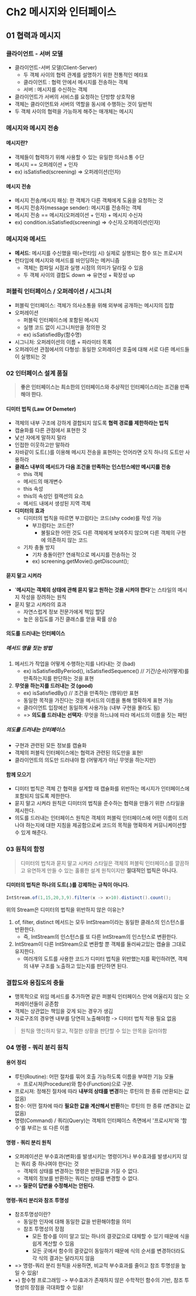# Ch2 메시지와 인터페이스

## 01 협력과 메시지
### 클라이언트 - 서버 모델
* 클라이언트-서버 모델(Client-Server)
  * 두 객체 사이의 협력 관계를 설명하기 위한 전통적인 메타포
  * 클라이언트 : 협력 안에서 메시지를 전송하는 객체
  * 서버 : 메시지를 수신하는 객체
* 클라이언트가 서버의 서비스를 요청하는 단방향 상호작용
* 객체는 클라이언트와 서버의 역할을 동시에 수행하는 것이 일반적
* 두 객체 사이의 협력을 가능하게 해주는 매개체는 메시지

### 메시지와 메시지 전송
#### 메시지란?
* 객체들이 협력하기 위해 사용할 수 있는 유일한 의사소통 수단
* 메시지 == 오퍼레이션 + 인자
* ex) isSatisfied(screening) => 오퍼레이션(인자)
#### 메시지 전송
* 메시지 전송/메시지 패싱: 한 객체가 다른 객체에게 도움을 요청하는 것
* 메시지 전송자(message sender): 메시지를 전송하는 객체
* 메시지 전송 == 메시지(오퍼레이션 + 인자) + 메시지 수신자
* ex) condition.isSatisfied(screening) => 수신자.오퍼레이션(인자)

### 메시지와 메서드
* **메서드**: 메시지를 수신했을 때(=런타임 시) 실제로 실행되는 함수 또는 프로시저
* 런타임에 메시지와 메서드를 바인딩하는 메커니즘
  * 객체는 컴파일 시점과 실행 시점의 의미가 달라질 수 있음
  * 두 객체 사이의 결합도 down => 유연성 + 확장성 up

### 퍼블릭 인터페이스 / 오퍼레이션 / 시그니처
* 퍼블릭 인터페이스: 객체가 의사소통을 위해 외부에 공개하는 메시지의 집합
* 오퍼레이션
  - 퍼블릭 인터페이스에 포함된 메시지
  - 실행 코드 없이 시그니처만을 정의한 것
  - ex) isSatisfiedBy(함수명)
* 시그니처: 오퍼레이션의 이름 + 파라미터 목록
* 오퍼레이션 관점에서의 다형성: 동일한 오퍼레이션 호출에 대해 서로 다른 메서드들이 실행되는 것


### 02 인터페이스 설계 품질
> **좋은 인터페이스는 최소한의 인터페이스와 추상적인 인터페이스라는 조건을 만족해야 한다.**

#### 디미터 법칙 (Law Of Demeter)
* 객체의 내부 구조에 강하게 결합되지 않도록 **협력 경로를 제한하라는 법칙**
* 캡슐화를 다른 관점에서 표현한 것
* 낯선 자에게 말하지 말라
* 인접한 이웃하고만 말하라
* 자바같이 도트(.)를 이용해 메시지 전송을 표현하는 언어라면 오직 하나의 도트만 사용하라
* **클래스 내부의 메서드가 다음 조건을 만족하는 인스턴스에만 메시지를 전송**
  * this 객체
  * 메서드의 매개변수
  * this 속성
  * this의 속성인 컬렉션의 요소
  * 메서드 내에서 생성된 지역 객체
* **디미터의 효과**
  * 디미터의 법칙을 따르면 부끄럼타는 코드(shy code)를 작성 가능
    * 부끄럼타는 코드란?
      * 불필요한 어떤 것도 다른 객체에게 보여주지 않으며 다른 객체의 구현에 의존하지 않는 코드
  * 기차 충돌 방지
    * 기차 충돌이란? 연쇄적으로 메시지를 전송하는 것
    * ex) screening.getMovie().getDiscount();


#### 묻지 말고 시켜라
* '**메시지는 객체의 상태에 관해 묻지 말고 원하는 것을 시켜야 한다**'는 스타일의 메시지 작성을 장려하는 원칙
* 묻지 말고 시켜라의 효과
  * 자연스럽게 정보 전문가에게 책임 할당
  * 높은 응집도를 가진 클래스를 얻을 확률 상승
  
#### 의도를 드러내는 인터페이스
##### 메서드 명을 짓는 방법
1. 메서드가 작업을 어떻게 수행하는지를 나타내는 것 (bad)
   - ex) isSatisfiedByPeriod(), isSatisfiedSequence() // 기간/순서(어떻게)를 만족하는지를 판단하는 것을 표현
2. **무엇을 하는지를 드러내는 것 (good)**
   - ex) isSatisfiedBy() // 조건을 만족하는 (행위)만 표현
   - 동일한 목적을 가진다는 것을 메서드의 이름을 통해 명확하게 표현 가능
   - 클라이언트 입장에선 동일하게 사용가능 (내부 구현을 몰라도 됨)
   - => **의도를 드러내는 선택자**: 무엇을 하느냐에 따라 메서드의 이름을 짓는 패턴
##### 의도를 드러내는 인터페이스
   * 구현과 관련된 모든 정보를 캡슐화
   * 객체의 퍼블릭 인터페이스에는 협력과 관련된 의도만을 표현!
   * 클라이언트의 의도만 드러내야 함 (어떻게가 아닌 무엇을 하는지만)
   
#### 함께 모으기
* 디미터 법칙은 객체 간 협력을 설계할 때 캡슐화를 위반하는 메시지가 인터페이스에 포함되지 않도록 제한한다.
* 묻지 말고 시켜라 원칙은 디미터의 법칙을 준수하는 협력을 만들기 위한 스타일을 제시한다.
* 의도를 드러내는 인터페이스 원칙은 객체의 퍼블릭 인터페이스에 어떤 이름이 드러나야 하는지에 대한 지침을 제공함으로써 코드의 목적을 명확하게 커뮤니케이션할 수 있게 해준다.

### 03 원칙의 함정
> 디미터의 법칙과 묻지 말고 시켜라 스타일은 객체의 퍼블릭 인터페이스를 깔끔하고 유연하게 만들 수 있는 훌륭한 설계 원칙이지만 **절대적인 법칙은 아니다.**

#### 디미터의 법칙은 하나의 도트(.)를 강제하는 규칙이 아니다.
~~~java
IntStream.of(1,15,20,3,9).filter(x -> x>10).distinct().count();
~~~
위의 Stream은 디미터의 법칙을 위반하지 않은 이유는?
1. of, filter, distinct 메서드는 모두 IntStream이라는 동일한 클래스의 인스턴스를 반환한다. 
   - 즉, IntStream의 인스턴스를 또 다른 IntStream의 인스턴스로 변환한다. 
2. IntStream이 다른 IntStream으로 변환할 뿐 객체를 둘러싸고있는 캡슐을 그대로 유지한다.
   - 여러개의 도트를 사용한 코드가 디미터 법칙을 위반했는지를 확인하려면, 객체의 내부 구조를 노출하고 있는지를 판단하면 된다.
### 결합도와 응집도의 충돌
- 맹목적으로 위임 메서드를 추가하면 같은 퍼블릭 인터페이스 안에 어울리지 않는 오퍼레이션들이 공존함
- 객체는 상관없는 책임을 갖게 되는 경우가 생김
- 자료구조의 경우엔 내부를 당연히 노출해야함 -> 디미터 법칙 적용 필요 없음
> 원칙을 맹신하지 말고, 적절한 상황을 판단할 수 있는 안목을 길러야함


### 04 명령 - 쿼리 분리 원칙
#### 용어 정리
* 루틴(Routine): 어떤 절차를 묶어 호출 가능하도록 이름을 부여한 기능 모듈 
  * 프로시져(Procedure)와 함수(Function)으로 구분.
* 프로시져: 정해진 절차에 따라 **내부의 상태를 변경**하는 루틴의 한 종류 (반환되는 값 없음)
* 함수: 어떤 절차에 따라 **필요한 값을 계산해서 반환**하는 루틴의 한 종류 (변경되는 값 없음)
* 명령(Command) / 쿼리(Query)는 객체의 인터페이스 측면에서 '프로시저'와 '함수'를 부르는 또 다른 이름
#### 명령 - 쿼리 분리 원칙
* 오퍼레이션은 부수효과(변화)를 발생시키는 명령이거나 부수효과를 발생시키지 않는 쿼리 중 하나여야 한다는 것
  * 객체의 상태를 변경하는 명령은 반환값을 가질 수 없다.
  * 객체의 정보를 반환하는 쿼리는 상태를 변경할 수 없다.
* => **질문이 답변을 수정해서는 안된다.**
#### 명령-쿼리 분리와 참조 투명성
* 참조투명성이란?
  * 동일한 인자에 대해 동일한 값을 반환해야함을 의미
  * 참조 투명성의 장점 
    * 모든 함수를 이미 알고 있는 하나의 결괏값으로 대체할 수 있기 때문에 식을 쉽게 계산할 수 있음
    * 모든 곳에서 함수의 결괏값이 동일하기 때문에 식의 순서를 변경하더라도 각 식의 결과는 달라지지 않음
* => 명령-쿼리 분리 원칙을 사용하면, 비교적 부수효과를 줄이고 참조 투명성을 높일 수 있음!
* +) 함수형 프로그래밍 -> 부수효과가 존재하지 않은 수학적인 함수의 기반, 참조 투명성의 장점을 극대화할 수 있음!